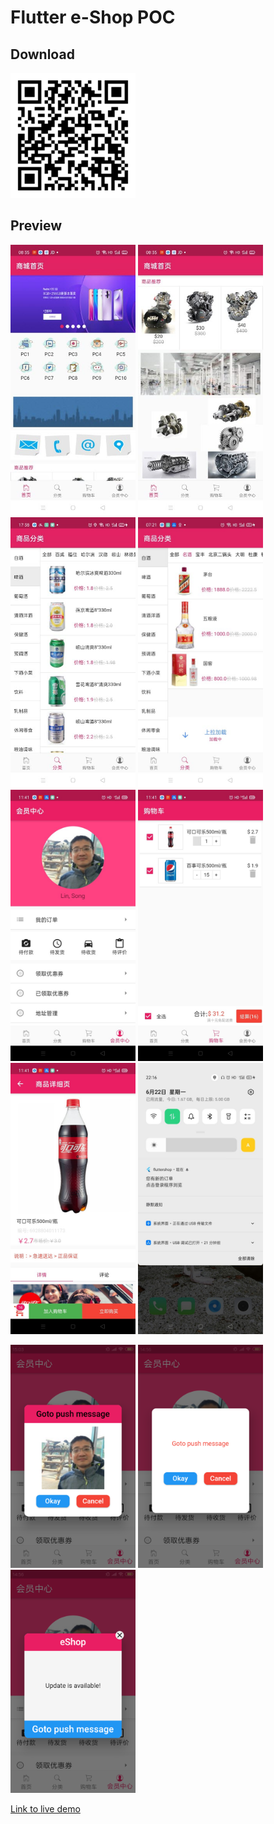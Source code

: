 # Flutter e-Shop POC

## Download
<p float="left";>
	<img src="https://raw.githubusercontent.com/songlin81/flutter_shop/master/images/generate.gif" alt="Img 9" width="200"/>
</p>

## Preview

<p float="left";>
	<img src="https://github.com/songlin81/flutter_shop/blob/master/lib/memo/1.jpg" alt="Img 1" width="200"/>
	<img src="https://github.com/songlin81/flutter_shop/blob/master/lib/memo/2.jpg" alt="Img 2" width="200"/>
	<img src="https://github.com/songlin81/flutter_shop/blob/master/lib/memo/3.jpg" alt="Img 3" width="200"/>
	<img src="https://github.com/songlin81/flutter_shop/blob/master/lib/memo/4.jpg" alt="Img 4" width="200"/>
	<img src="https://github.com/songlin81/flutter_shop/blob/master/lib/memo/5.jpg" alt="Img 5" width="200"/>
	<img src="https://github.com/songlin81/flutter_shop/blob/master/lib/memo/6.jpg" alt="Img 6" width="200"/>
	<img src="https://github.com/songlin81/flutter_shop/blob/master/lib/memo/7.jpg" alt="Img 7" width="200"/>
	<img src="https://github.com/songlin81/flutter_shop/blob/master/lib/memo/8.jpg" alt="Img 8" width="200"/>
</p>
<p float="left";>
	<img src="https://github.com/songlin81/flutter_shop/blob/master/lib/memo/9.jpg" alt="Img 9" width="200"/>
	<img src="https://github.com/songlin81/flutter_shop/blob/master/lib/memo/10.jpg" alt="Img 10" width="200"/>
	<img src="https://github.com/songlin81/flutter_shop/blob/master/lib/memo/11.jpg" alt="Img 11" width="200"/>
</p>

[Link to live demo](slides.gif)
